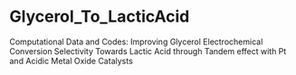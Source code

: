 # Glycerol_To_LacticAcid
Computational Data and Codes: Improving Glycerol Electrochemical Conversion Selectivity Towards Lactic Acid through Tandem effect with Pt and Acidic Metal Oxide Catalysts

